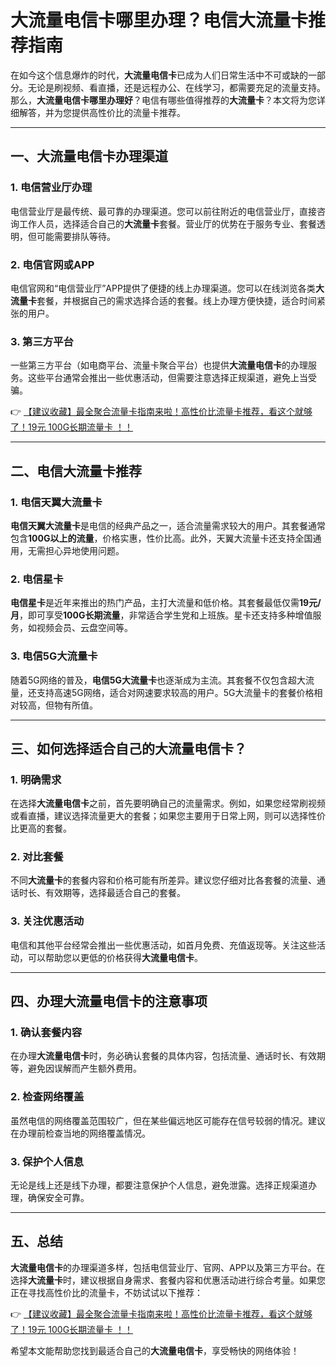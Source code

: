 # 大流量电信卡哪里办理？电信大流量卡推荐指南

在如今这个信息爆炸的时代，**大流量电信卡**已成为人们日常生活中不可或缺的一部分。无论是刷视频、看直播，还是远程办公、在线学习，都需要充足的流量支持。那么，**大流量电信卡哪里办理好**？电信有哪些值得推荐的**大流量卡**？本文将为您详细解答，并为您提供高性价比的流量卡推荐。

---

## 一、大流量电信卡办理渠道

### 1. 电信营业厅办理
电信营业厅是最传统、最可靠的办理渠道。您可以前往附近的电信营业厅，直接咨询工作人员，选择适合自己的**大流量卡**套餐。营业厅的优势在于服务专业、套餐透明，但可能需要排队等待。

### 2. 电信官网或APP
电信官网和“电信营业厅”APP提供了便捷的线上办理渠道。您可以在线浏览各类**大流量卡**套餐，并根据自己的需求选择合适的套餐。线上办理方便快捷，适合时间紧张的用户。

### 3. 第三方平台
一些第三方平台（如电商平台、流量卡聚合平台）也提供**大流量电信卡**的办理服务。这些平台通常会推出一些优惠活动，但需要注意选择正规渠道，避免上当受骗。

👉 [【建议收藏】最全聚合流量卡指南来啦！高性价比流量卡推荐，看这个就够了！19元 100G长期流量卡 ！！](https://bit.ly/Liuliangka)

---

## 二、电信大流量卡推荐

### 1. 电信天翼大流量卡
**电信天翼大流量卡**是电信的经典产品之一，适合流量需求较大的用户。其套餐通常包含**100G以上的流量**，价格实惠，性价比高。此外，天翼大流量卡还支持全国通用，无需担心异地使用问题。

### 2. 电信星卡
**电信星卡**是近年来推出的热门产品，主打大流量和低价格。其套餐最低仅需**19元/月**，即可享受**100G长期流量**，非常适合学生党和上班族。星卡还支持多种增值服务，如视频会员、云盘空间等。

### 3. 电信5G大流量卡
随着5G网络的普及，**电信5G大流量卡**也逐渐成为主流。其套餐不仅包含超大流量，还支持高速5G网络，适合对网速要求较高的用户。5G大流量卡的套餐价格相对较高，但物有所值。

---

## 三、如何选择适合自己的大流量电信卡？

### 1. 明确需求
在选择**大流量电信卡**之前，首先要明确自己的流量需求。例如，如果您经常刷视频或看直播，建议选择流量更大的套餐；如果您主要用于日常上网，则可以选择性价比更高的套餐。

### 2. 对比套餐
不同**大流量卡**的套餐内容和价格可能有所差异。建议您仔细对比各套餐的流量、通话时长、有效期等，选择最适合自己的套餐。

### 3. 关注优惠活动
电信和其他平台经常会推出一些优惠活动，如首月免费、充值返现等。关注这些活动，可以帮助您以更低的价格获得**大流量电信卡**。

---

## 四、办理大流量电信卡的注意事项

### 1. 确认套餐内容
在办理**大流量电信卡**时，务必确认套餐的具体内容，包括流量、通话时长、有效期等，避免因误解而产生额外费用。

### 2. 检查网络覆盖
虽然电信的网络覆盖范围较广，但在某些偏远地区可能存在信号较弱的情况。建议在办理前检查当地的网络覆盖情况。

### 3. 保护个人信息
无论是线上还是线下办理，都要注意保护个人信息，避免泄露。选择正规渠道办理，确保安全可靠。

---

## 五、总结

**大流量电信卡**的办理渠道多样，包括电信营业厅、官网、APP以及第三方平台。在选择**大流量卡**时，建议根据自身需求、套餐内容和优惠活动进行综合考量。如果您正在寻找高性价比的流量卡，不妨试试以下推荐：

👉 [【建议收藏】最全聚合流量卡指南来啦！高性价比流量卡推荐，看这个就够了！19元 100G长期流量卡 ！！](https://bit.ly/Liuliangka)

希望本文能帮助您找到最适合自己的**大流量电信卡**，享受畅快的网络体验！